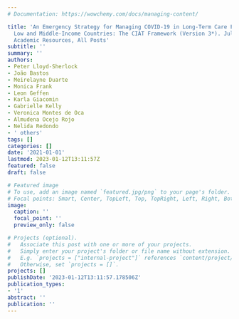 ```yaml
---
# Documentation: https://wowchemy.com/docs/managing-content/

title: 'An Emergency Strategy for Managing COVID-19 in Long-Term Care Facilities in
  Low and Middle-Income Countries: The CIAT Framework (Version 3*). Jul 20, 2021|
  Academic Resources, All Posts'
subtitle: ''
summary: ''
authors:
- Peter Lloyd-Sherlock
- João Bastos
- Meirelayne Duarte
- Monica Frank
- Leon Geffen
- Karla Giacomin
- Gabrielle Kelly
- Veronica Montes de Oca
- Almudena Ocejo Rojo
- Nelida Redondo
- ' others'
tags: []
categories: []
date: '2021-01-01'
lastmod: 2023-01-12T13:11:57Z
featured: false
draft: false

# Featured image
# To use, add an image named `featured.jpg/png` to your page's folder.
# Focal points: Smart, Center, TopLeft, Top, TopRight, Left, Right, BottomLeft, Bottom, BottomRight.
image:
  caption: ''
  focal_point: ''
  preview_only: false

# Projects (optional).
#   Associate this post with one or more of your projects.
#   Simply enter your project's folder or file name without extension.
#   E.g. `projects = ["internal-project"]` references `content/project/deep-learning/index.md`.
#   Otherwise, set `projects = []`.
projects: []
publishDate: '2023-01-12T13:11:57.178506Z'
publication_types:
- '1'
abstract: ''
publication: ''
---
```

